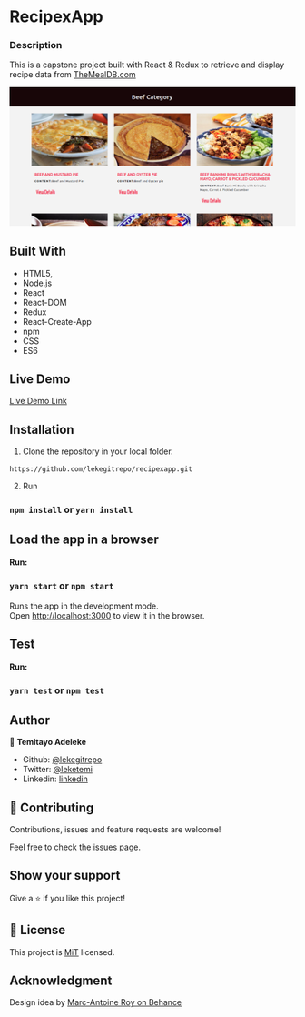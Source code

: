 # RecipexApp

### Description
This is a capstone project built with React & Redux to retrieve and display recipe data from [TheMealDB.com](https://www.themealdb.com/api.php)

![Screenshot](./public/Screenshot.png)

## Built With

- HTML5,
- Node.js
- React
- React-DOM
- Redux
- React-Create-App
- npm
- CSS
- ES6

## Live Demo

[Live Demo Link]( https://recipes-catelogue.netlify.app)

## Installation

1. Clone the repository in your local folder.

```
https://github.com/lekegitrepo/recipexapp.git
```

2. Run

### `npm install` or `yarn install`

## Load the app in a browser

#### Run:

### `yarn start` or `npm start`

Runs the app in the development mode.<br />
Open [http://localhost:3000](http://localhost:3000) to view it in the browser.

## Test

#### Run:

### `yarn test` or `npm test`


## Author

👤 **Temitayo Adeleke**

- Github: [@lekegitrepo](https://github.com/lekegitrepo)
- Twitter: [@leketemi](https://twitter.com/leketemi)
- Linkedin: [linkedin](https://www.linkedin.com/in/temitayo-adeleke/)

## 🤝 Contributing

Contributions, issues and feature requests are welcome!

Feel free to check the [issues page](https://github.com/lekegitrepo/recipexapp/issues).

## Show your support

Give a ⭐️ if you like this project!

## 📝 License

This project is [MiT](https://opensource.org/licenses/MIT) licensed.

## Acknowledgment

Design idea by [Marc-Antoine Roy on Behance](https://www.behance.net/gallery/11351281/NomNom)
